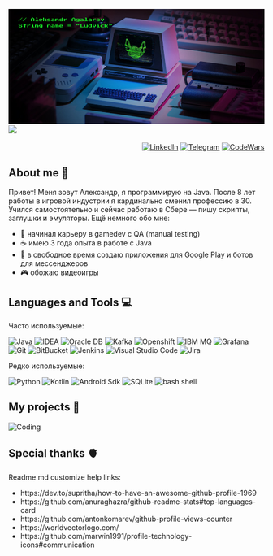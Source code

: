 ![Header](./resources/images/imgBanner1.jpg)
![](https://komarev.com/ghpvc/?username=ALudvick)
<p align="right">
<a href="https://www.linkedin.com/in/alexandr-agalarov-a47101a0/" target="blank"><img align="center" src="https://cdn.worldvectorlogo.com/logos/linkedin-icon.svg" alt="LinkedIn" height="32" width="32" /></a>
<a href="https://t.me/Ludvick" target="blank"><img align="center" src="https://cdn.worldvectorlogo.com/logos/telegram-1.svg" alt="Telegram" height="32" width="32" /></a>
<a href="https://www.codewars.com/users/Ludvick/" target="blank"><img align="center" src="https://www.codewars.com/packs/assets/logo.61192cf7.svg" alt="CodeWars" height="32" width="32" /></a>
</p>

About me 👾
---------------------

Привет! Меня зовут Александр, я программирую на Java. После 8 лет работы в игровой индустрии я кардинально сменил профессию в 30. Учился самостоятельно и сейчас работаю в Сбере — пишу скрипты, заглушки и эмуляторы. Ещё немного обо мне:
*   🌱 начинал карьеру в gamedev с QA (manual testing)
*   ☕️ имею 3 года опыта в работе с Java
*   📲 в свободное время создаю приложения для Google Play и ботов для мессенджеров
*   🎮 обожаю видеоигры

Languages and Tools 💻
---------------------

Часто используемые:
<p align="left">
      <img src="https://cdn.worldvectorlogo.com/logos/java-4.svg" alt="Java" width="32" height="32"/>
      <img src="https://cdn.worldvectorlogo.com/logos/intellij-idea-1.svg" alt="IDEA" width="32" height="32"/>
      <img src="https://user-images.githubusercontent.com/25181517/117208736-bdedc080-adf5-11eb-912f-61c7d43705f6.png" alt="Oracle DB" width="32" height="32"/>
      <img src="https://cdn.worldvectorlogo.com/logos/kafka.svg" alt="Kafka" width="32" height="32"/>
      <img src="https://cdn.worldvectorlogo.com/logos/openshift.svg" alt="Openshift" width="32" height="32"/>
      <img src="https://cdn.worldvectorlogo.com/logos/ibm.svg" alt="IBM MQ" width="32" height="32"/>
      <img src="https://cdn.worldvectorlogo.com/logos/grafana.svg" alt="Grafana" width="32" height="32"/>
      <img src="https://cdn.worldvectorlogo.com/logos/git-icon.svg" alt="Git" width="32" height="32"/>
      <img src="https://user-images.githubusercontent.com/25181517/121401477-0e0df480-c959-11eb-8ec7-ef8d06584380.png" alt="BitBucket" width="52" height="32"/>
      <img src="https://cdn.worldvectorlogo.com/logos/jenkins-1.svg" alt="Jenkins" width="32" height="32"/>
      <img src="https://cdn.worldvectorlogo.com/logos/visual-studio-2013.svg" alt="Visual Studio Code" width="32" height="32"/>
      <img src="https://cdn.worldvectorlogo.com/logos/jira-3.svg" alt="Jira" width="32" height="32"/>
</p>

Редко используемые:
<p align="left">
      <img src="https://cdn.worldvectorlogo.com/logos/python-5.svg" alt="Python" width="32" height="32"/>
      <img src="https://cdn.worldvectorlogo.com/logos/kotlin-1.svg" alt="Kotlin" width="32" height="32"/>
      <img src="https://cdn.worldvectorlogo.com/logos/android-logomark.svg" alt="Android Sdk" width="48" height="32"/>
      <img src="https://cdn.worldvectorlogo.com/logos/sqlite.svg" alt="SQLite" width="72" height="32"/>
      <img src="https://cdn.worldvectorlogo.com/logos/bash-1.svg" alt="bash shell" width="72" height="32"/>
</p>

My projects 🎱
---------------------

 
<p align="left">
      <img src="https://media.giphy.com/media/QNFhOolVeCzPQ2Mx85/giphy.gif" alt="Coding" />
</p>
 

Special thanks 🫀 
---------------------
<p>Readme.md customize help links:</p>
<ul>
  <li>https://dev.to/supritha/how-to-have-an-awesome-github-profile-1969</li>
  <li>https://github.com/anuraghazra/github-readme-stats#top-languages-card</li>
  <li>https://github.com/antonkomarev/github-profile-views-counter</li>
  <li>https://worldvectorlogo.com/</li>
  <li>https://github.com/marwin1991/profile-technology-icons#communication</li>
</ul>
